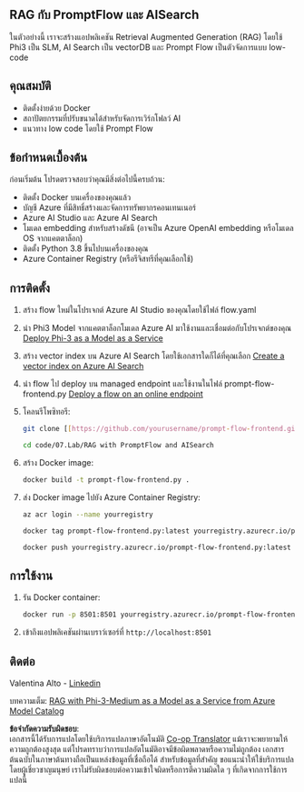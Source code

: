 <!--
CO_OP_TRANSLATOR_METADATA:
{
  "original_hash": "8ec74e4a49934dad78bc52dcb898359c",
  "translation_date": "2025-07-16T17:08:40+00:00",
  "source_file": "code/07.Lab/RAG_with_PromptFlow_and_AISearch/README.md",
  "language_code": "th"
}
-->
## RAG กับ PromptFlow และ AISearch

ในตัวอย่างนี้ เราจะสร้างแอปพลิเคชัน Retrieval Augmented Generation (RAG) โดยใช้ Phi3 เป็น SLM, AI Search เป็น vectorDB และ Prompt Flow เป็นตัวจัดการแบบ low-code

## คุณสมบัติ

- ติดตั้งง่ายด้วย Docker
- สถาปัตยกรรมที่ปรับขนาดได้สำหรับจัดการเวิร์กโฟลว์ AI
- แนวทาง low code โดยใช้ Prompt Flow

## ข้อกำหนดเบื้องต้น

ก่อนเริ่มต้น โปรดตรวจสอบว่าคุณมีสิ่งต่อไปนี้ครบถ้วน:

- ติดตั้ง Docker บนเครื่องของคุณแล้ว
- บัญชี Azure ที่มีสิทธิ์สร้างและจัดการทรัพยากรคอนเทนเนอร์
- Azure AI Studio และ Azure AI Search
- โมเดล embedding สำหรับสร้างดัชนี (อาจเป็น Azure OpenAI embedding หรือโมเดล OS จากแคตตาล็อก)
- ติดตั้ง Python 3.8 ขึ้นไปบนเครื่องของคุณ
- Azure Container Registry (หรือรีจิสทรีที่คุณเลือกใช้)

## การติดตั้ง

1. สร้าง flow ใหม่ในโปรเจกต์ Azure AI Studio ของคุณโดยใช้ไฟล์ flow.yaml
2. นำ Phi3 Model จากแคตตาล็อกโมเดล Azure AI มาใช้งานและเชื่อมต่อกับโปรเจกต์ของคุณ [Deploy Phi-3 as a Model as a Service](https://learn.microsoft.com/azure/machine-learning/how-to-deploy-models-phi-3?view=azureml-api-2&tabs=phi-3-mini)
3. สร้าง vector index บน Azure AI Search โดยใช้เอกสารใดก็ได้ที่คุณเลือก [Create a vector index on Azure AI Search](https://learn.microsoft.com/azure/search/search-how-to-create-search-index?tabs=portal)
4. นำ flow ไป deploy บน managed endpoint และใช้งานในไฟล์ prompt-flow-frontend.py [Deploy a flow on an online endpoint](https://learn.microsoft.com/azure/ai-studio/how-to/flow-deploy)
5. โคลนรีโพซิทอรี:

    ```sh
    git clone [[https://github.com/yourusername/prompt-flow-frontend.git](https://github.com/microsoft/Phi-3CookBook.git)](https://github.com/microsoft/Phi-3CookBook.git)
    
    cd code/07.Lab/RAG with PromptFlow and AISearch
    ```

6. สร้าง Docker image:

    ```sh
    docker build -t prompt-flow-frontend.py .
    ```

7. ส่ง Docker image ไปยัง Azure Container Registry:

    ```sh
    az acr login --name yourregistry
    
    docker tag prompt-flow-frontend.py:latest yourregistry.azurecr.io/prompt-flow-frontend.py:latest
    
    docker push yourregistry.azurecr.io/prompt-flow-frontend.py:latest
    ```

## การใช้งาน

1. รัน Docker container:

    ```sh
    docker run -p 8501:8501 yourregistry.azurecr.io/prompt-flow-frontend.py:latest
    ```

2. เข้าถึงแอปพลิเคชันผ่านเบราว์เซอร์ที่ `http://localhost:8501`

## ติดต่อ

Valentina Alto - [Linkedin](https://www.linkedin.com/in/valentina-alto-6a0590148/)

บทความเต็ม: [RAG with Phi-3-Medium as a Model as a Service from Azure Model Catalog](https://medium.com/@valentinaalto/rag-with-phi-3-medium-as-a-model-as-a-service-from-azure-model-catalog-62e1411948f3)

**ข้อจำกัดความรับผิดชอบ**:  
เอกสารนี้ได้รับการแปลโดยใช้บริการแปลภาษาอัตโนมัติ [Co-op Translator](https://github.com/Azure/co-op-translator) แม้เราจะพยายามให้ความถูกต้องสูงสุด แต่โปรดทราบว่าการแปลอัตโนมัติอาจมีข้อผิดพลาดหรือความไม่ถูกต้อง เอกสารต้นฉบับในภาษาต้นทางถือเป็นแหล่งข้อมูลที่เชื่อถือได้ สำหรับข้อมูลที่สำคัญ ขอแนะนำให้ใช้บริการแปลโดยผู้เชี่ยวชาญมนุษย์ เราไม่รับผิดชอบต่อความเข้าใจผิดหรือการตีความผิดใด ๆ ที่เกิดจากการใช้การแปลนี้